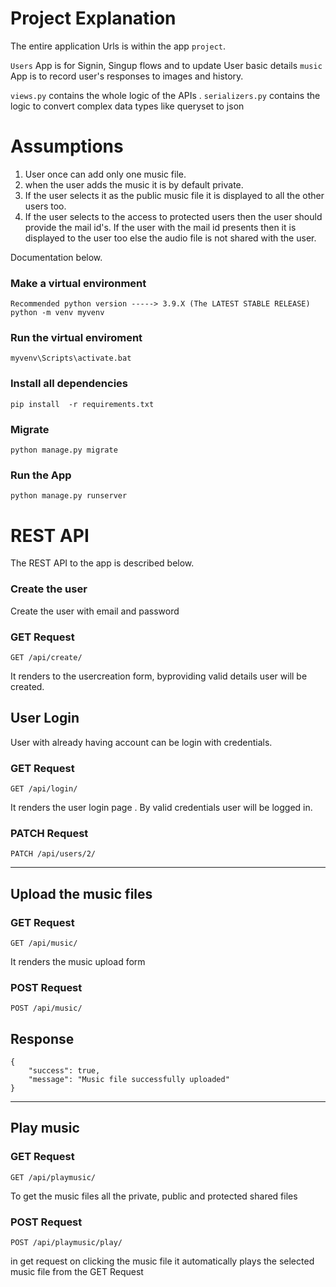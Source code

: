 # Project Explanation


The entire application Urls is within the app `project`.

`Users` App is for Signin, Singup flows and to update User basic details
`music` App is to record user's responses to images and history.

`views.py` contains the whole logic of the APIs .
`serializers.py` contains the logic to convert complex data types like queryset to json

# Assumptions
1. User once can add only one music file.
2. when the user adds the music it is by default private.
3. If the user selects it as the public music file it is displayed to all the other users too.
4. If the user selects to the access to protected users then the user should provide the mail id's. If the user with the mail id presents then it is displayed to the user too else the audio file is not shared with the user.


Documentation below.

### Make a virtual environment

    Recommended python version -----> 3.9.X (The LATEST STABLE RELEASE)
    python -m venv myvenv

### Run the virtual enviroment

    myvenv\Scripts\activate.bat

### Install all dependencies

    pip install  -r requirements.txt

### Migrate

    python manage.py migrate
    
### Run the App
    
    python manage.py runserver

# REST API

The REST API to the  app is described below.


### Create the user

   Create the user with email and password
   
### GET Request
    GET /api/create/
    
It renders to the usercreation form, byproviding valid details user will be created.

## User Login

  User with already having account can be login with credentials.
  
### GET Request
    GET /api/login/

It renders the user login page . By valid credentials user will be logged in.

### PATCH Request

`PATCH /api/users/2/`

---------------------------

## Upload the music files

### GET Request

    GET /api/music/

It renders the music upload form

### POST Request

    POST /api/music/

## Response

    {
        "success": true,
        "message": "Music file successfully uploaded"   
    }

-----------------------------

## Play music

### GET Request

    GET /api/playmusic/

To get the music files all the private, public and protected shared files


### POST Request

    POST /api/playmusic/play/

in get request on clicking the music file it automatically plays the selected music file from the GET Request
